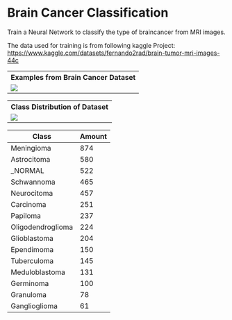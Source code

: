 # Brain Cancer Classification
Train a Neural Network to classify the type of braincancer from MRI images.

The data used for training is from following kaggle Project:
  https://www.kaggle.com/datasets/fernando2rad/brain-tumor-mri-images-44c

<table>
  <tr>
    <th style="text-align: center">Examples from Brain Cancer Dataset</th>
  </tr>
  <tr>
    <td><img src= https://github.com/user-attachments/assets/05240ef8-e105-4bc0-84e0-2d3e0ace636c /></td>
  </tr>
  
<table>
  <tr>
    <th style="text-align: center">Class Distribution of Dataset</th>
  </tr>
  <tr>
    <td><img src= https://github.com/user-attachments/assets/568dff8f-4624-40cd-a77c-44aa6f08d420 /></td>
  </tr>

| Class             | Amount |
|--------------------|--------|
| Meningioma         | 874    |
| Astrocitoma        | 580    |
| _NORMAL            | 522    |
| Schwannoma         | 465    |
| Neurocitoma        | 457    |
| Carcinoma          | 251    |
| Papiloma           | 237    |
| Oligodendroglioma  | 224    |
| Glioblastoma       | 204    |
| Ependimoma         | 150    |
| Tuberculoma        | 145    |
| Meduloblastoma     | 131    |
| Germinoma          | 100    |
| Granuloma          | 78     |
| Ganglioglioma      | 61     |




